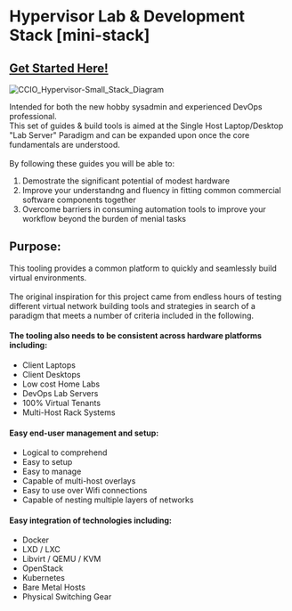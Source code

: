 # Hypervisor Lab & Development Stack [mini-stack]
## [Get Started Here!](https://github.com/KathrynMorgan/mini-stack/tree/master/Index)
![CCIO_Hypervisor-Small_Stack_Diagram](https://github.com/KathrynMorgan/small-stack/blob/master/web/drawio/CCIO_Hypervisor-Small_Stack.svg)

Intended for both the new hobby sysadmin and experienced DevOps professional. <br/>
This set of guides & build tools is aimed at the Single Host Laptop/Desktop "Lab Server" Paradigm and can be expanded upon once the core fundamentals are understood. <br/>
<br/>
By following these guides you will be able to: <br/>
  1. Demostrate the significant potential of modest hardware <br/>
  2. Improve your understandng and fluency in fitting common commercial software components together <br/> 
  3. Overcome barriers in consuming automation tools to improve your workflow beyond the burden of menial tasks <br/>


## Purpose:

This tooling provides a common platform to quickly and seamlessly build virtual environments. <br/>
<br/>
The original inspiration for this project came from endless hours of testing different 
virtual network building tools and strategies in search of a paradigm that meets a 
number of criteria included in the following.

#### The tooling also needs to be consistent across hardware platforms including:
  + Client Laptops
  + Client Desktops
  + Low cost Home Labs
  + DevOps Lab Servers
  + 100% Virtual Tenants
  + Multi-Host Rack Systems

#### Easy end-user management and setup:
  + Logical to comprehend
  + Easy to setup
  + Easy to manage
  + Capable of multi-host overlays
  + Easy to use over Wifi connections
  + Capable of nesting multiple layers of networks

#### Easy integration of technologies including:
  + Docker
  + LXD / LXC
  + Libvirt / QEMU / KVM
  + OpenStack
  + Kubernetes
  + Bare Metal Hosts
  + Physical Switching Gear


